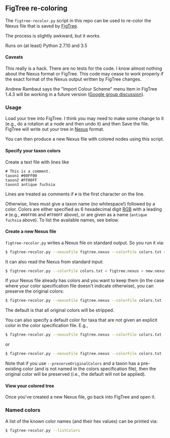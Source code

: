 ## FigTree re-coloring

The `figtree-recolor.py` script in this repo can be used to re-color the
Nexus file that is saved by
[FigTree](http://tree.bio.ed.ac.uk/software/figtree/).

The process is slightly awkward, but it works.

Runs on (at least) Python 2.7.10 and 3.5

#### Caveats

This really is a hack. There are no tests for the code. I know almost
nothing about the Nexus format or FigTree. This code may cease to work
properly if the exact format of the Nexus output written by FigTree
changes.

Andrew Rambaut says the "Import Colour Scheme" menu item in FigTree 1.4.3
will be working in a future version
([Google group discussion](https://groups.google.com/forum/#!topic/figtree-discuss/TJpd174Q02E)).

### Usage

Load your tree into FigTree. I think you may need to make some change to it
(e.g., do a rotation at a node and then undo it) and then Save the file.
FigTree will write out your tree in
[Nexus](http://hydrodictyon.eeb.uconn.edu/eebedia/index.php/Phylogenetics:_NEXUS_Format)
format.

You can then produce a new Nexus file with colored nodes using this script.

#### Specify your taxon colors

Create a text file with lines like

    # This is a comment.
    taxon1 #00FF00
    taxon2 #FF00FF
    taxon3 antique fuchsia

Lines are treated as comments if `#` is the first character on the line.

Otherwise, lines must give a taxon name (no whitespace!) followed by a
color. Colors are either specified as 6 hexadecimal digit
[RGB](https://en.wikipedia.org/wiki/RGB_color_model#Numeric_representations)
with a leading `#` (e.g., `#00FF00` and `#FF00FF` above), or are given as a
name (`antique fuchsia` above). To list the available names, see below.

#### Create a new Nexus file

`figtree-recolor.py` writes a Nexus file on standard output. So you run it via:

```sh
$ figtree-recolor.py --nexusFile figtree.nexus --colorFile colors.txt > new.nexus
```

It can also read the Nexus from standard input:

```sh
$ figtree-recolor.py --colorFile colors.txt < figtree.nexus > new.nexus
```

If your Nexus file already has colors and you want to keep them (in the
case where your color specification file doesn't indicate otherwise), you
can preserve the original colors:

```sh
$ figtree-recolor.py --nexusFile figtree.nexus --colorFile colors.txt --preserveOriginalColors > new.nexus
```

The default is that all original colors will be stripped.

You can also specify a default color for taxa that are not given an
explicit color in the color specification file. E.g., 

```sh
$ figtree-recolor.py --nexusFile figtree.nexus --colorFile colors.txt --defaultColor red > new.nexus
```

or

```sh
$ figtree-recolor.py --nexusFile figtree.nexus --colorFile colors.txt --defaultColor 0000FF > new.nexus
```

Note that if you use `--preserveOriginalColors` and a taxon has a
pre-existing color (and is not named in the colors specification file),
then the original color will be preserved (i.e., the default will not be
applied).

#### View your colored tree

Once you've created a new Nexus file, go back into FigTree and open it.

### Named colors

A list of the known color names (and their hex values) can be printed via:

```sh
$ figtree-recolor.py --listColors
```
